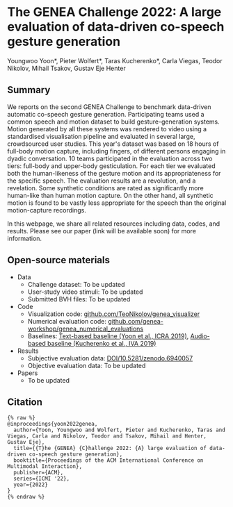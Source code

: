 # The GENEA Challenge 2022: A large evaluation of data-driven co-speech gesture generation

Youngwoo Yoon*, Pieter Wolfert*, Taras Kucherenko*, Carla Viegas, Teodor Nikolov, Mihail Tsakov, Gustav Eje Henter

## Summary

We reports on the second GENEA Challenge to benchmark data-driven automatic co-speech gesture generation. Participating teams used a common speech and motion dataset to build gesture-generation systems. Motion generated by all these systems was rendered to video using a standardised visualisation pipeline and evaluated in several large, crowdsourced user studies. This year's dataset was based on 18 hours of full-body motion capture, including fingers, of different persons engaging in dyadic conversation. 10 teams participated in the evaluation across two tiers: full-body and upper-body gesticulation. For each tier we evaluated both the human-likeness of the gesture motion and its appropriateness for the specific speech. The evaluation results are a revolution, and a revelation. Some synthetic conditions are rated as significantly more human-like than human motion capture. On the other hand, all synthetic motion is found to be vastly less appropriate for the speech than the original motion-capture recordings.

In this webpage, we share all related resources including data, codes, and results. Please see our paper (link will be available soon) for more information.

## Open-source materials

* Data
  * Challenge dataset: To be updated
  * User-study video stimuli: To be updated
  * Submitted BVH files: To be updated
* Code
  * Visualization code: [github.com/TeoNikolov/genea_visualizer](https://github.com/TeoNikolov/genea_visualizer)
  * Numerical evaluation code: [github.com/genea-workshop/genea_numerical_evaluations](https://github.com/genea-workshop/genea_numerical_evaluations)
  * Baselines: [Text-based baseline (Yoon et al., ICRA 2019)](https://github.com/youngwoo-yoon/Co-Speech_Gesture_Generation), [Audio-based baseline (Kucherenko et al., IVA 2019)](https://github.com/genea-workshop/Speech_driven_gesture_generation_with_autoencoder/tree/GENEA_2022)
* Results
  * Subjective evaluation data: [DOI/10.5281/zenodo.6940057](https://doi.org/10.5281/zenodo.6940057)
  * Objective evaluation data: To be updated
* Papers
  * To be updated

## Citation
```
{% raw %}
@inproceedings{yoon2022genea,
  author={Yoon, Youngwoo and Wolfert, Pieter and Kucherenko, Taras and Viegas, Carla and Nikolov, Teodor and Tsakov, Mihail and Henter, Gustav Eje},
  title={{T}he {GENEA} {C}hallenge 2022: {A} large evaluation of data-driven co-speech gesture generation},
  booktitle={Proceedings of the ACM International Conference on Multimodal Interaction},
  publisher={ACM},
  series={ICMI '22},
  year={2022}
}
{% endraw %}
```



